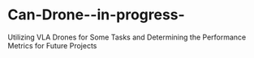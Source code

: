 # Can-Drone--in-progress-
 Utilizing VLA Drones for Some Tasks and Determining the Performance Metrics for Future Projects
